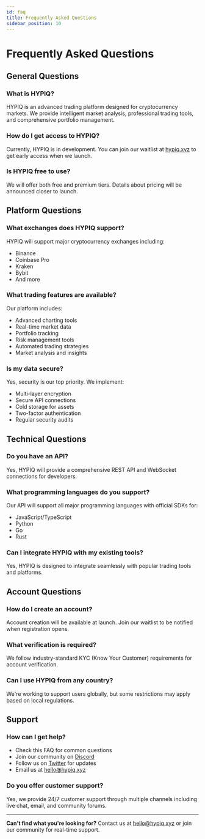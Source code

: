 ```yaml
---
id: faq
title: Frequently Asked Questions
sidebar_position: 10
---
```


# Frequently Asked Questions

## General Questions

### What is HYPIQ?

HYPIQ is an advanced trading platform designed for cryptocurrency markets. We provide intelligent market analysis, professional trading tools, and comprehensive portfolio management.

### How do I get access to HYPIQ?

Currently, HYPIQ is in development. You can join our waitlist at [hypiq.xyz](https://hypiq.xyz) to get early access when we launch.

### Is HYPIQ free to use?

We will offer both free and premium tiers. Details about pricing will be announced closer to launch.

## Platform Questions

### What exchanges does HYPIQ support?

HYPIQ will support major cryptocurrency exchanges including:
- Binance
- Coinbase Pro
- Kraken
- Bybit
- And more

### What trading features are available?

Our platform includes:
- Advanced charting tools
- Real-time market data
- Portfolio tracking
- Risk management tools
- Automated trading strategies
- Market analysis and insights

### Is my data secure?

Yes, security is our top priority. We implement:
- Multi-layer encryption
- Secure API connections
- Cold storage for assets
- Two-factor authentication
- Regular security audits

## Technical Questions

### Do you have an API?

Yes, HYPIQ will provide a comprehensive REST API and WebSocket connections for developers.

### What programming languages do you support?

Our API will support all major programming languages with official SDKs for:
- JavaScript/TypeScript
- Python
- Go
- Rust

### Can I integrate HYPIQ with my existing tools?

Yes, HYPIQ is designed to integrate seamlessly with popular trading tools and platforms.

## Account Questions

### How do I create an account?

Account creation will be available at launch. Join our waitlist to be notified when registration opens.

### What verification is required?

We follow industry-standard KYC (Know Your Customer) requirements for account verification.

### Can I use HYPIQ from any country?

We're working to support users globally, but some restrictions may apply based on local regulations.

## Support

### How can I get help?

- Check this FAQ for common questions
- Join our community on [Discord](https://discord.gg/hypiq)
- Follow us on [Twitter](https://x.com/hypiq_hl) for updates
- Email us at hello@hypiq.xyz

### Do you offer customer support?

Yes, we provide 24/7 customer support through multiple channels including live chat, email, and community forums.

---

**Can't find what you're looking for?** Contact us at hello@hypiq.xyz or join our community for real-time support.
